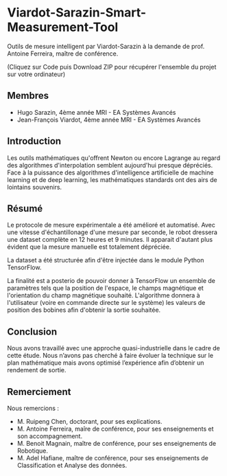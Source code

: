 # Viardot-Sarazin-Smart-Measurement-Tool
Outils de mesure intelligent par Viardot-Sarazin
à la demande de prof. Antoine Ferreira, maître de conférence.

(Cliquez sur Code puis Download ZIP pour récupérer l'ensemble du projet sur votre ordinateur)

## Membres
- Hugo Sarazin, 4ème année MRI - EA Systèmes Avancés
- Jean-François Viardot, 4ème année MRI - EA Systèmes Avancés

## Introduction
Les outils mathématiques qu'offrent Newton ou encore Lagrange au regard des algorithmes d'interpolation semblent aujourd'hui presque dépréciés. Face à la puissance des algorithmes d'intelligence artificielle de machine learning et de deep learning, les mathématiques standards ont des airs de lointains souvenirs.

## Résumé
Le protocole de mesure expérimentale a été amélioré et automatisé. Avec une vitesse d'échantillonage d'une mesure par seconde, le robot dressera une dataset complète en 12 heures et 9 minutes. Il apparait d'autant plus évident que la mesure manuelle est totalement dépréciée.

La dataset a été structurée afin d'être injectée dans le module Python TensorFlow.

La finalité est a posterio de pouvoir donner à TensorFlow un ensemble de paramètres tels que la position de l'espace, le champs magnétique et l'orientation du champ magnétique souhaité. L'algorithme donnera à l'utilisateur (voire en commande directe sur le système) les valeurs de position des bobines afin d'obtenir la sortie souhaitée.

## Conclusion
Nous avons travaillé avec une approche quasi-industrielle dans le cadre de cette étude. Nous n’avons pas cherché à faire évoluer la technique sur le plan mathématique mais avons optimisé l’expérience afin d’obtenir un rendement de sortie.

## Remerciement
Nous remercions :
 - M. Ruipeng Chen, doctorant, pour ses explications.
 - M. Antoine Ferreira, maîre de conférence, pour ses enseignements et son accompagnement.
 - M. Benoit Magnain, maître de conférence, pour ses enseignements de Robotique.
 - M. Adel Hafiane, maître de conférence, pour ses enseignements de Classification et Analyse des données.
